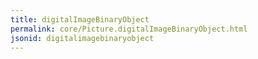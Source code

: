 ```yaml
---
title: digitalImageBinaryObject
permalink: core/Picture.digitalImageBinaryObject.html
jsonid: digitalimagebinaryobject
---
```

